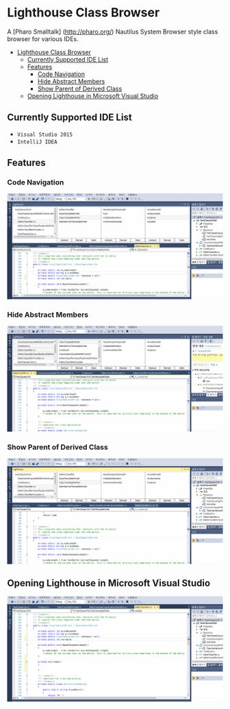 # Lighthouse Class Browser

A [Pharo Smalltalk] (http://pharo.org/) Nautilus System Browser style class browser for various IDEs.


- [Lighthouse Class Browser](#)
	- [Currently Supported IDE List](#)
	- [Features](#)
		- [Code Navigation](#)
		- [Hide Abstract Members](#)
		- [Show Parent of Derived Class](#)
	- [Opening Lighthouse in Microsoft Visual Studio](#)


## Currently Supported IDE List

* `Visual Studio 2015`
* `IntelliJ IDEA`

## Features
### Code Navigation

![CodeNavigation](https://github.com/Red-Portal/LighthouseClassBrowser/blob/master/ExampleNavigation.gif)

### Hide Abstract Members

![HideAbstractMembers](https://github.com/Red-Portal/LighthouseClassBrowser/blob/master/ExampleAbstraction.gif)

### Show Parent of Derived Class

![ShowDerivedParent](https://github.com/Red-Portal/LighthouseClassBrowser/blob/master/ExampleDerived.gif)

## Opening Lighthouse in Microsoft Visual Studio

![OpeningExample](https://github.com/Red-Portal/LighthouseClassBrowser/blob/master/ExampleOpening.gif)
